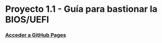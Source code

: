 # Proyecto 1.1 - Guía para bastionar la BIOS/UEFI

### [Acceder a GitHub Pages](https://alvarocarofdez.github.io/Proyecto-1_1/#0)
